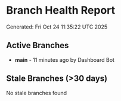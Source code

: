 # Branch Health Report
Generated: Fri Oct 24 11:35:22 UTC 2025

## Active Branches
- **main** - 11 minutes ago by Dashboard Bot

## Stale Branches (>30 days)
No stale branches found
